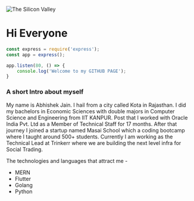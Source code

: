 ![The Silicon Valley](https://wallpapercave.com/wp/wp2022116.jpg)

# Hi Everyone

```jsx
const express = require('express');
const app = express();

app.listen(80, () => {
    console.log('Welcome to my GITHUB PAGE');
}
```

### A short Intro about myself

My name is Abhishek Jain. I hail from a city called Kota in Rajasthan. I did my bachelors in Economic Sciences with double majors in Computer Science and Engineering from IIT KANPUR. Post that I worked with Oracle India Pvt. Ltd as a Member of Technical Staff for 17 months. After that journey I joined a startup named Masai School which a coding bootcamp where I taught around 500+ students. Currently I am working as the Technical Lead at Trinkerr where we are building the next level infra for Social Trading. 

The technologies and languages that attract me -

- MERN
- Flutter
- Golang
- Python

